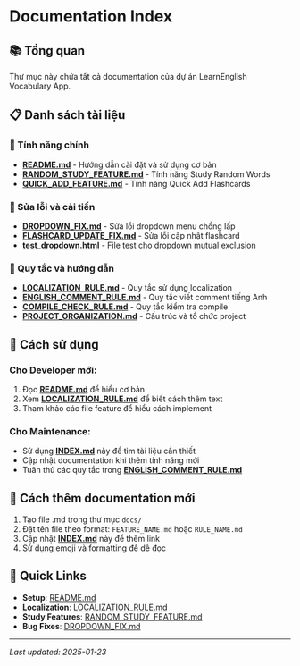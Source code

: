 # Documentation Index

## 📚 Tổng quan
Thư mục này chứa tất cả documentation của dự án LearnEnglish Vocabulary App.

## 📋 Danh sách tài liệu

### 🚀 Tính năng chính
- **[README.md](README.md)** - Hướng dẫn cài đặt và sử dụng cơ bản
- **[RANDOM_STUDY_FEATURE.md](RANDOM_STUDY_FEATURE.md)** - Tính năng Study Random Words
- **[QUICK_ADD_FEATURE.md](QUICK_ADD_FEATURE.md)** - Tính năng Quick Add Flashcards

### 🔧 Sửa lỗi và cải tiến
- **[DROPDOWN_FIX.md](DROPDOWN_FIX.md)** - Sửa lỗi dropdown menu chồng lấp
- **[FLASHCARD_UPDATE_FIX.md](FLASHCARD_UPDATE_FIX.md)** - Sửa lỗi cập nhật flashcard
- **[test_dropdown.html](test_dropdown.html)** - File test cho dropdown mutual exclusion

### 📝 Quy tắc và hướng dẫn
- **[LOCALIZATION_RULE.md](LOCALIZATION_RULE.md)** - Quy tắc sử dụng localization
- **[ENGLISH_COMMENT_RULE.md](ENGLISH_COMMENT_RULE.md)** - Quy tắc viết comment tiếng Anh
- **[COMPILE_CHECK_RULE.md](COMPILE_CHECK_RULE.md)** - Quy tắc kiểm tra compile
- **[PROJECT_ORGANIZATION.md](PROJECT_ORGANIZATION.md)** - Cấu trúc và tổ chức project

## 🎯 Cách sử dụng

### Cho Developer mới:
1. Đọc **[README.md](README.md)** để hiểu cơ bản
2. Xem **[LOCALIZATION_RULE.md](LOCALIZATION_RULE.md)** để biết cách thêm text
3. Tham khảo các file feature để hiểu cách implement

### Cho Maintenance:
- Sử dụng **[INDEX.md](INDEX.md)** này để tìm tài liệu cần thiết
- Cập nhật documentation khi thêm tính năng mới
- Tuân thủ các quy tắc trong **[ENGLISH_COMMENT_RULE.md](ENGLISH_COMMENT_RULE.md)**

## 📝 Cách thêm documentation mới

1. Tạo file .md trong thư mục `docs/`
2. Đặt tên file theo format: `FEATURE_NAME.md` hoặc `RULE_NAME.md`
3. Cập nhật **[INDEX.md](INDEX.md)** này để thêm link
4. Sử dụng emoji và formatting để dễ đọc

## 🔗 Quick Links

- **Setup**: [README.md](README.md)
- **Localization**: [LOCALIZATION_RULE.md](LOCALIZATION_RULE.md)
- **Study Features**: [RANDOM_STUDY_FEATURE.md](RANDOM_STUDY_FEATURE.md)
- **Bug Fixes**: [DROPDOWN_FIX.md](DROPDOWN_FIX.md)

---

*Last updated: 2025-01-23* 